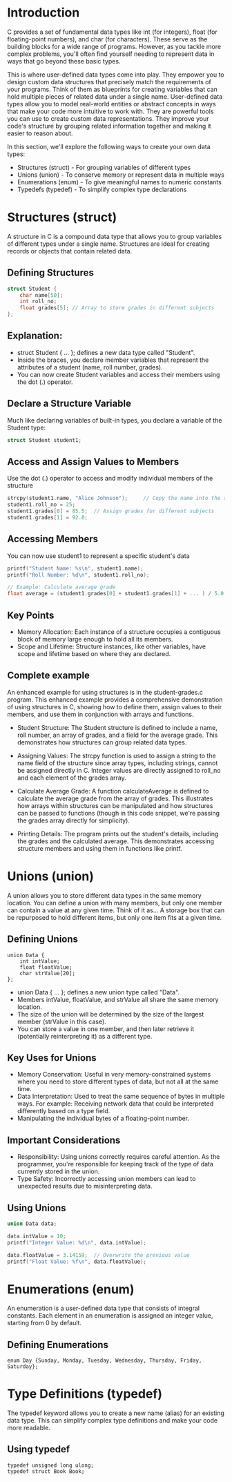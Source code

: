 # Introduction

C provides a set of fundamental data types like int (for integers), float (for floating-point numbers), and char (for characters). These serve as the building blocks for a wide range of programs.  However, as you tackle more complex problems, you'll often find yourself needing to represent data in ways that go beyond these basic types.

This is where user-defined data types come into play.  They empower you to design custom data structures that precisely match the requirements of your programs.  Think of them as blueprints for creating variables that can hold multiple pieces of related data under a single name. User-defined data types allow you to model real-world entities or abstract concepts in ways that make your code more intuitive to work with. They are powerful tools you can use to create custom data representations. They improve your code's structure by grouping related information together and making it easier to reason about.


In this section, we'll explore the following ways to create your own data types:

- Structures (struct) - For grouping variables of different types
- Unions (union) - To conserve memory or represent data in multiple ways
- Enumerations (enum) - To give meaningful names to numeric constants
- Typedefs (typedef) - To simplify complex type declarations

# Structures (struct)

A structure in C is a compound data type that allows you to group variables of different types under a single name. Structures are ideal for creating records or objects that contain related data.

## Defining Structures

```C
struct Student {
    char name[50];
    int roll_no;
    float grades[5]; // Array to store grades in different subjects
};
```

## Explanation:

- struct Student { ... }; defines a new data type called "Student".
- Inside the braces, you declare member variables that represent the attributes of a student (name, roll number, grades).
- You can now create Student variables and access their members using the dot (.) operator.

## Declare a Structure Variable

Much like declaring variables of built-in types, you declare a variable of the Student type:

```C
struct Student student1; 
```

## Access and Assign Values to Members

Use the dot (.) operator to access and modify individual members of the structure

```C
strcpy(student1.name, "Alice Johnson");     // Copy the name into the structure
student1.roll_no = 25;
student1.grades[0] = 85.5;  // Assign grades for different subjects 
student1.grades[1] = 92.0;
```

## Accessing Members

You can now use student1 to represent a specific student's data

```C
printf("Student Name: %s\n", student1.name);
printf("Roll Number: %d\n", student1.roll_no);

// Example: Calculate average grade
float average = (student1.grades[0] + student1.grades[1] + ... ) / 5.0; 
```
## Key Points

- Memory Allocation: Each instance of a structure occupies a contiguous block of memory large enough to hold all its members.
- Scope and Lifetime: Structure instances, like other variables, have scope and lifetime based on where they are declared.


## Complete example

An enhanced example for using structures is in the student-grades.c program. This enhanced example provides a comprehensive demonstration of using structures in C, showing how to define them, assign values to their members, and use them in conjunction with arrays and functions.

- Student Structure: The Student structure is defined to include a name, roll number, an array of grades, and a field for the average grade. This demonstrates how structures can group related data types.

- Assigning Values: The strcpy function is used to assign a string to the name field of the structure since array types, including strings, cannot be assigned directly in C. Integer values are directly assigned to roll_no and each element of the grades array.

- Calculate Average Grade: A function calculateAverage is defined to calculate the average grade from the array of grades. This illustrates how arrays within structures can be manipulated and how structures can be passed to functions (though in this code snippet, we're passing the grades array directly for simplicity).

- Printing Details: The program prints out the student's details, including the grades and the calculated average. This demonstrates accessing structure members and using them in functions like printf.

# Unions (union)

A union allows you to store different data types in the same memory location. You can define a union with many members, but only one member can contain a value at any given time. Think of it as... A storage box that can be repurposed to hold different items, but only one item fits at a given time.

## Defining Unions

```
union Data {
    int intValue;
    float floatValue;
    char strValue[20];
};
```
- union Data { ... }; defines a new union type called "Data".
- Members intValue, floatValue, and strValue all share the same memory location.
- The size of the union will be determined by the size of the largest member (strValue in this case).
- You can store a value in one member, and then later retrieve it (potentially reinterpreting it) as a different type.

## Key Uses for Unions

- Memory Conservation: Useful in very memory-constrained systems where you need to store different types of data, but not all at the same time.
- Data Interpretation: Used to treat the same sequence of bytes in multiple ways. For example: Receiving network data that could be interpreted differently based on a type field.
- Manipulating the individual bytes of a floating-point number.

## Important Considerations

- Responsibility: Using unions correctly requires careful attention. As the programmer, you're responsible for keeping track of the type of data currently stored in the union.
- Type Safety: Incorrectly accessing union members can lead to unexpected results due to misinterpreting data.

## Using Unions

```C
union Data data;

data.intValue = 10; 
printf("Integer Value: %d\n", data.intValue); 

data.floatValue = 3.14159;  // Overwrite the previous value
printf("Float Value: %f\n", data.floatValue); 
```
# Enumerations (enum)

An enumeration is a user-defined data type that consists of integral constants. Each element in an enumeration is assigned an integer value, starting from 0 by default.

## Defining Enumerations
```enum Day {Sunday, Monday, Tuesday, Wednesday, Thursday, Friday, Saturday};```

# Type Definitions (typedef)

The typedef keyword allows you to create a new name (alias) for an existing data type. This can simplify complex type definitions and make your code more readable.

## Using typedef

```
typedef unsigned long ulong;
typedef struct Book Book;
```